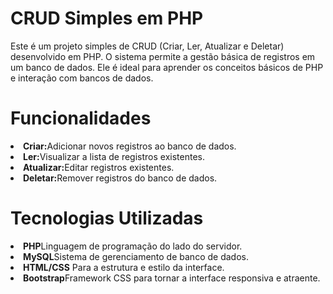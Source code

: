 <h1>CRUD Simples em PHP</h1>

<p>
Este é um projeto simples de CRUD (Criar, Ler, Atualizar e Deletar) desenvolvido em PHP. O sistema permite a gestão básica de registros em um banco de dados. Ele é ideal para aprender os conceitos básicos de PHP e interação com bancos de dados.
</p>


<h1>Funcionalidades</h1>
<li><strong>Criar:</strong>Adicionar novos registros ao banco de dados.</li>
<li><strong>Ler:</strong>Visualizar a lista de registros existentes.</li>
<li><strong>Atualizar:</strong>Editar registros existentes.</li>
<li><strong>Deletar:</strong>Remover registros do banco de dados.</li>

<h1>Tecnologias Utilizadas</h1>
<li><strong>PHP</strong>Linguagem de programação do lado do servidor.</li>
<li><strong>MySQL</strong>Sistema de gerenciamento de banco de dados.</li>
<li><strong>HTML/CSS</strong> Para a estrutura e estilo da interface.</li>
<li><strong>Bootstrap</strong>Framework CSS para tornar a interface responsiva e atraente.</li>




<br>
<br>





